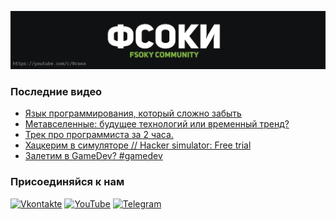 [![Header](https://github.com/Fsoky/Fsoky/blob/main/assets/header-github.jpg)](https://youtube.com/c/Фсоки)

### Последние видео
<!-- YOUTUBE:START -->
- [Язык программирования, который сложно забыть](https://www.youtube.com/watch?v=99LAQ5arlec)
- [Метавселенные: будущее технологий или временный тренд?](https://www.youtube.com/watch?v=glX_i4k_9c4)
- [Трек про программиста за 2 часа.](https://www.youtube.com/watch?v=H7sPLc2_QNw)
- [Хацкерим в симуляторе // Hacker simulator: Free trial](https://www.youtube.com/watch?v=eESwbSSWVkw)
- [Залетим в GameDev? #gamedev](https://www.youtube.com/watch?v=ylFB8SW5uSI)
<!-- YOUTUBE:END -->

### Присоединяйся к нам
[![Vkontakte](https://img.shields.io/badge/Vkontakte-black?style=for-the-badge&logo=VK)](https://vk.com/fsoky)
[![YouTube](https://img.shields.io/badge/YouTube-red?style=for-the-badge&logo=YouTube)](https://youtube.com/c/Фсоки)
[![Telegram](https://img.shields.io/badge/Telegram-blue?style=for-the-badge&logo=Telegram)](https://t.me/fsokycommunity)
